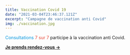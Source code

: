```yaml
---
title: Vaccination Covid 19
date: "2021-03-04T23:46:37.121Z"
excerpt: "Campagne de vaccination anti Covid"
img: ./vaccination.jpg
---
```


<span style="color:#0596de">Consultations</span> <span style="color:#e74c3c">7 sur 7</span> participe à la vaccination anti Covid.

<strong>[Je prends rendez-vous ->](https://www.doctolib.fr/centre-de-sante/nice/vaccination-covid-19-7-7-consultations-nice?highlight%5Bspeciality_ids%5D%5B%5D=5494)</strong><br>
